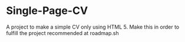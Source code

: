 # Single-Page-CV
A project to make a simple CV only using HTML 5. Make this in order to fulfill the project recommended at roadmap.sh
